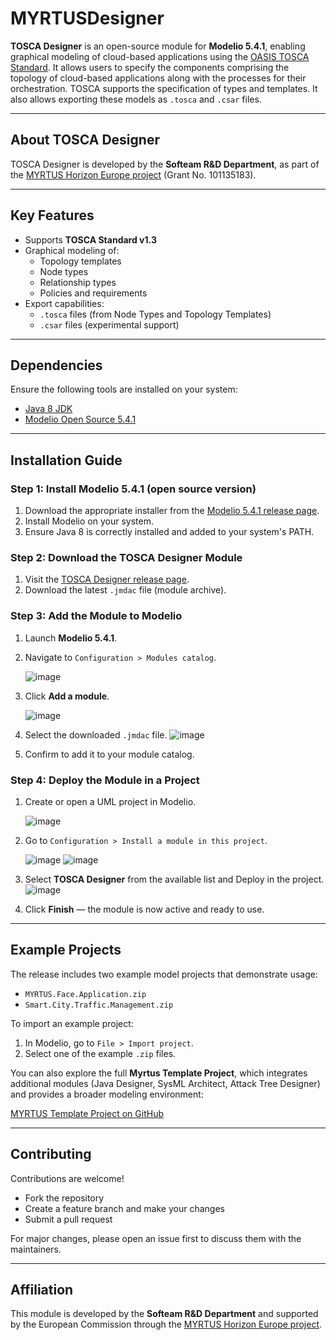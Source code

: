 #  MYRTUSDesigner

**TOSCA Designer** is an open-source module for **Modelio 5.4.1**, enabling graphical modeling of cloud-based applications using the [OASIS TOSCA Standard](https://www.oasis-open.org/committees/tosca/).  It allows users to specify the components comprising the topology of cloud-based applications along with the processes for their orchestration.  TOSCA supports the specification of types and templates. It also allows exporting these models as `.tosca` and `.csar` files.

---

##  About TOSCA Designer

TOSCA Designer is developed by the **Softeam R&D Department**, as part of the [MYRTUS Horizon Europe project](https://myrtus-project.eu/) (Grant No. 101135183).

---

## Key Features

- Supports **TOSCA Standard v1.3**
- Graphical modeling of:
  - Topology templates
  - Node types
  - Relationship types
  - Policies and requirements
- Export capabilities:
  - `.tosca` files (from Node Types and Topology Templates)
  - `.csar` files (experimental support)

---

## Dependencies

Ensure the following tools are installed on your system:

- [Java 8 JDK](http://www.oracle.com/technetwork/java/javase/downloads/jdk8-downloads-2133151.html)
- [Modelio Open Source 5.4.1](https://github.com/ModelioOpenSource/Modelio/releases/tag/v5.4.1)

---

## Installation Guide

### Step 1: Install Modelio 5.4.1  (open source version)

1. Download the appropriate installer from the [Modelio 5.4.1 release page](https://github.com/ModelioOpenSource/Modelio/releases/tag/v5.4.1).
2. Install Modelio on your system.
3. Ensure Java 8 is correctly installed and added to your system's PATH.

###  Step 2: Download the TOSCA Designer Module

1. Visit the [TOSCA Designer release page](https://github.com/Modelio-R-D/MYRTUSDesigner/releases/tag/v0.1.0).
2. Download the latest `.jmdac` file (module archive).

###  Step 3: Add the Module to Modelio

1. Launch **Modelio 5.4.1**.
2. Navigate to `Configuration > Modules catalog`.
   
   ![image](https://github.com/user-attachments/assets/35f45577-0dcf-4dd3-8675-70fef4316e9f)

4. Click **Add a module**.
   
   ![image](https://github.com/user-attachments/assets/0ce1dcd5-2b4b-4fd8-a162-c890592e7bd7)

6. Select the downloaded `.jmdac` file.
   ![image](https://github.com/user-attachments/assets/9aff557a-f30d-481e-a621-7d506a2b8d20)

8. Confirm to add it to your module catalog.

### Step 4: Deploy the Module in a Project

1. Create or open a UML project in Modelio.
   
   ![image](https://github.com/user-attachments/assets/171d3ef8-ea76-4d30-afea-d1509e3bca8b)

3. Go to `Configuration > Install a module in this project`.
   
   ![image](https://github.com/user-attachments/assets/da1332d5-723c-4409-bddd-fc36537e8516)
   ![image](https://github.com/user-attachments/assets/497683ce-3818-4a36-831a-0b51acf2f144)

5. Select **TOSCA Designer** from the available list and Deploy in the project.
   ![image](https://github.com/user-attachments/assets/3d7ab0c5-5053-459c-81e4-de3c0a8c074d)

7. Click **Finish** — the module is now active and ready to use.

---

##  Example Projects

The release includes two example model projects that demonstrate usage:

- `MYRTUS.Face.Application.zip`
- `Smart.City.Traffic.Management.zip`

To import an example project:

1. In Modelio, go to `File > Import project`.
2. Select one of the example `.zip` files.

You can also explore the full **Myrtus Template Project**, which integrates additional modules (Java Designer, SysML Architect, Attack Tree Designer) and provides a broader modeling environment:

[MYRTUS Template Project on GitHub](https://github.com/Modelio-R-D/MYRTUS)

---

##  Contributing

Contributions are welcome!

- Fork the repository
- Create a feature branch and make your changes
- Submit a pull request

For major changes, please open an issue first to discuss them with the maintainers.

---

##  Affiliation

This module is developed by the **Softeam R&D Department** and supported by the European Commission through the [MYRTUS Horizon Europe project](https://myrtus-project.eu/).
